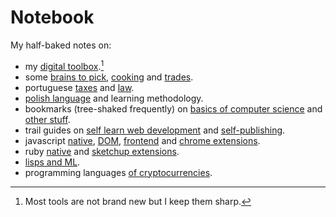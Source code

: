 # Notebook

My half-baked notes on:

- my [digital toolbox](on-toolbox.md).[^1]
- some [brains to pick](on-brains-to-pick.md), [cooking](on-cooking.md) and [trades](on-trades.md).
- portuguese [taxes](on-portuguese-tax-system.md) and [law](on-portuguese-law.md).
- [polish language](on-polish-language.md) and learning methodology.
- bookmarks (tree-shaked frequently) on [basics of computer science](on-computer-science.md) and [other stuff](on-bookmarks.md).
- trail guides on [self learn web development](trail-guide-web-development.md) and [self-publishing](trail-guide-self-publishing.md).  
- javascript [native](on-native-methods-tricks-quirks.js), [DOM](on-js-dom-html-css.html), [frontend](on-js-frontend-frameworks.js) and [chrome extensions](on-extensions-chrome.js).
- ruby [native](on-native-methods-tricks-quirks.rb) and [sketchup extensions](on-extensions-sketchup.md).
- [lisps and ML](on-lisps-and-ml.md).
- programming languages [of cryptocurrencies](on-crypto.md).

[^1]: Most tools are not brand new but I keep them sharp.
